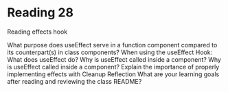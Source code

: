 # Reading 28

Reading
effects hook

What purpose does useEffect serve in a function component compared to its counterpart(s) in class components?
When using the useEffect Hook:
What does useEffect do?
Why is useEffect called inside a component?
Why is useEffect called inside a component?
Explain the importance of properly implementing effects with Cleanup
Reflection
What are your learning goals after reading and reviewing the class README?